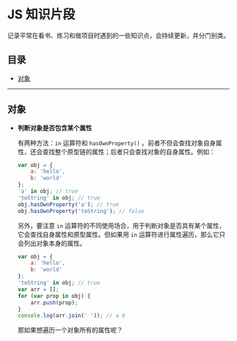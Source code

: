

# JS 知识片段

记录平常在看书、练习和做项目时遇到的一些知识点，会持续更新，并分门别类。

## 目录

- [对象](#对象)

---

## 对象

- **判断对象是否包含某个属性**

  有两种方法：`in` 运算符和 `hasOwnProperty()` 。前者不但会查找对象自身属性，还会查找整个原型链的属性；后者只会查找对象的自身属性。例如：

  ```javascript
  var obj = {
      a: 'hello',
      b: 'world'
  };
  'a' in obj; // true
  'toString' in obj; // true
  obj.hasOwnProperty('a'); // true
  obj.hasOwnProperty('toString'); // false
  ```

  另外，要注意 `in` 运算符的不同使用场合，用于判断对象是否具有某个属性，它会查找自身属性和原型属性。但如果用 `in` 运算符进行属性遍历，那么它只会列出对象本身的属性。

  ```javascript
  var obj = {
      a: 'hello',
      b: 'world'
  };
  'toString' in obj; // true
  var arr = [];
  for (var prop in obj) {
      arr.push(prop);
  }
  console.log(arr.join(' ')); // a b
  ```

  那如果想遍历一个对象所有的属性呢？


